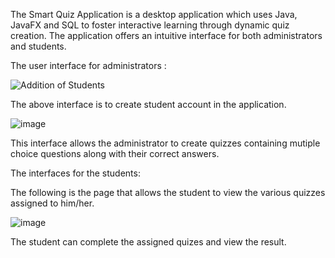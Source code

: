 The Smart Quiz Application is a desktop application which uses Java, JavaFX and SQL to foster interactive learning 
through dynamic quiz creation. The application offers an intuitive interface for both administrators and students.

The user interface for administrators :

![Addition of Students](https://github.com/user-attachments/assets/b1689601-2a76-4000-be62-8e0b9b51ade0)

The above interface is to create student account in the application.

![image](https://github.com/user-attachments/assets/f49d1328-98f1-4e1d-b952-a6030a386bc1)

This interface allows the administrator to create quizzes containing mutiple choice questions along with their correct answers.

The interfaces for the students:

The following is the page that allows the student to view the various quizzes assigned to him/her.

![image](https://github.com/user-attachments/assets/50189f7f-04ed-4747-b71b-bde645588aa1)

The student can complete the assigned quizes and view the result.

